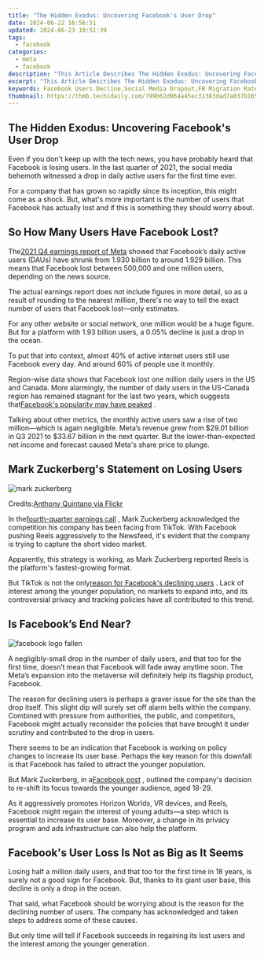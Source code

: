 ```yaml
---
title: "The Hidden Exodus: Uncovering Facebook's User Drop"
date: 2024-06-22 16:56:51
updated: 2024-06-23 10:51:39
tags:
  - facebook
categories:
  - meta
  - facebook
description: "This Article Describes The Hidden Exodus: Uncovering Facebook's User Drop"
excerpt: "This Article Describes The Hidden Exodus: Uncovering Facebook's User Drop"
keywords: Facebook Users Decline,Social Media Dropout,FB Migration Rate,Digital Exit Trend,User Exodus on FB,Facebook Growth Slowing,Massive FB Deactivation
thumbnail: https://thmb.techidaily.com/799b62d064a45ec31383dad7a037b165e61e53db2f1095b1f1474aef4ef5c21f.png
---
```


## The Hidden Exodus: Uncovering Facebook's User Drop

 Even if you don't keep up with the tech news, you have probably heard that Facebook is losing users. In the last quarter of 2021, the social media behemoth witnessed a drop in daily active users for the first time ever.

 For a company that has grown so rapidly since its inception, this might come as a shock. But, what's more important is the number of users that Facebook has actually lost and if this is something they should worry about.

## So How Many Users Have Facebook Lost?

 The[2021 Q4 earnings report of Meta](https://app.quotemedia.com/data/downloadFiling?webmasterId=90423&ref=116418952&type=PDF&symbol=FB&companyName=Meta+Platforms+Inc.&formType=10-K&formDescription=Annual+report+pursuant+to+Section+13+or+15%28d%29&dateFiled=2022-02-03&CK=1326801) showed that Facebook’s daily active users (DAUs) have shrunk from 1.930 billion to around 1.929 billion. This means that Facebook lost between 500,000 and one million users, depending on the news source.

 The actual earnings report does not include figures in more detail, so as a result of rounding to the nearest million, there's no way to tell the exact number of users that Facebook lost—only estimates.

 For any other website or social network, one million would be a huge figure. But for a platform with 1.93 billion users, a 0.05% decline is just a drop in the ocean.

 To put that into context, almost 40% of active internet users still use Facebook every day. And around 60% of people use it monthly.

 Region-wise data shows that Facebook lost one million daily users in the US and Canada. More alarmingly, the number of daily users in the US-Canada region has remained stagnant for the last two years, which suggests that[Facebook's popularity may have peaked](https://www.makeuseof.com/facebook-popularity-peak/) .

 Talking about other metrics, the monthly active users saw a rise of two million—which is again negligible. Meta’s revenue grew from $29.01 billion in Q3 2021 to $33.67 billion in the next quarter. But the lower-than-expected net income and forecast caused Meta's share price to plunge.

## Mark Zuckerberg's Statement on Losing Users

![mark zuckerberg](https://static1.makeuseofimages.com/wordpress/wp-content/uploads/2022/04/mark-zuckerberg.jpg)

 Credits:[Anthony Quintano via Flickr](https://www.flickr.com/photos/quintanomedia/47774197691)

 In the[fourth-quarter earnings call](https://s21.q4cdn.com/399680738/files/doc%5Ffinancials/2021/q4/Meta-Q4-2021-Earnings-Call-Transcript.pdf) , Mark Zuckerberg acknowledged the competition his company has been facing from TikTok. With Facebook pushing Reels aggressively to the Newsfeed, it's evident that the company is trying to capture the short video market.

 Apparently, this strategy is working, as Mark Zuckerberg reported Reels is the platform's fastest-growing format.

 But TikTok is not the only[reason for Facebook's declining users](https://www.makeuseof.com/why-facebook-is-losing-users/) . Lack of interest among the younger population, no markets to expand into, and its controversial privacy and tracking policies have all contributed to this trend.

## Is Facebook’s End Near?

![facebook logo fallen](https://static1.makeuseofimages.com/wordpress/wp-content/uploads/2022/04/facebook-logo-fallen.jpg)

 A negligibly-small drop in the number of daily users, and that too for the first time, doesn’t mean that Facebook will fade away anytime soon. The Meta’s expansion into the metaverse will definitely help its flagship product, Facebook.

 The reason for declining users is perhaps a graver issue for the site than the drop itself. This slight dip will surely set off alarm bells within the company. Combined with pressure from authorities, the public, and competitors, Facebook might actually reconsider the policies that have brought it under scrutiny and contributed to the drop in users.

 There seems to be an indication that Facebook is working on policy changes to increase its user base. Perhaps the key reason for this downfall is that Facebook has failed to attract the younger population.

 But Mark Zuckerberg, in a[Facebook post](https://www.facebook.com/zuck/posts/10114017541176911) , outlined the company's decision to re-shift its focus towards the younger audience, aged 18-29.

 As it aggressively promotes Horizon Worlds, VR devices, and Reels, Facebook might regain the interest of young adults—a step which is essential to increase its user base. Moreover, a change in its privacy program and ads infrastructure can also help the platform.

## Facebook's User Loss Is Not as Big as It Seems

 Losing half a million daily users, and that too for the first time in 18 years, is surely not a good sign for Facebook. But, thanks to its giant user base, this decline is only a drop in the ocean.

 That said, what Facebook should be worrying about is the reason for the declining number of users. The company has acknowledged and taken steps to address some of these causes.

 But only time will tell if Facebook succeeds in regaining its lost users and the interest among the younger generation.


<ins class="adsbygoogle"
     style="display:block"
     data-ad-format="autorelaxed"
     data-ad-client="ca-pub-7571918770474297"
     data-ad-slot="1223367746"></ins>



<ins class="adsbygoogle"
     style="display:block"
     data-ad-client="ca-pub-7571918770474297"
     data-ad-slot="8358498916"
     data-ad-format="auto"
     data-full-width-responsive="true"></ins>
